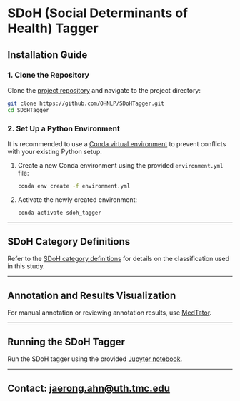# SDoH (Social Determinants of Health) Tagger

## Installation Guide

### 1. Clone the Repository

Clone the [project repository](https://github.com/OHNLP/SDoHTagger) and navigate to the project directory:

```bash
git clone https://github.com/OHNLP/SDoHTagger.git
cd SDoHTagger
```

### 2. Set Up a Python Environment

It is recommended to use a [Conda virtual environment](https://docs.conda.io/en/latest/miniconda.html) to prevent conflicts with your existing Python setup.

1. Create a new Conda environment using the provided `environment.yml` file:

   ```bash
   conda env create -f environment.yml
   ```

2. Activate the newly created environment:

   ```bash
   conda activate sdoh_tagger
   ```

---

## SDoH Category Definitions

Refer to the [SDoH category definitions](https://github.com/OHNLP/SDoHTagger/wiki/SDoH-category-definition) for details on the classification used in this study.

---

## Annotation and Results Visualization

For manual annotation or reviewing annotation results, use [MedTator](https://medtator.ohnlp.org/).

---

## Running the SDoH Tagger

Run the SDoH tagger using the provided [Jupyter notebook](https://github.com/OHNLP/SDoHTagger/blob/ce84a921b63a89b66fe1c6da0f9e630a4e29fbbf/notebooks/run_model.ipynb).

---

## Contact: jaerong.ahn@uth.tmc.edu
